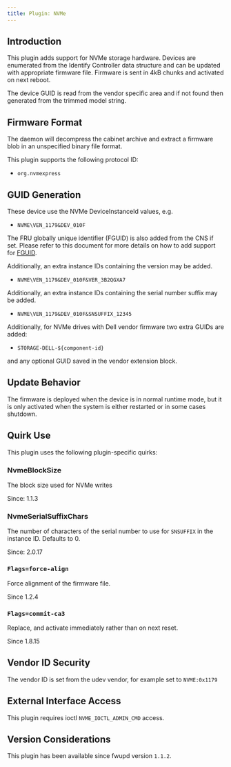 ```yaml
---
title: Plugin: NVMe
---
```


## Introduction

This plugin adds support for NVMe storage hardware. Devices are enumerated from
the Identify Controller data structure and can be updated with appropriate
firmware file. Firmware is sent in 4kB chunks and activated on next reboot.

The device GUID is read from the vendor specific area and if not found then
generated from the trimmed model string.

## Firmware Format

The daemon will decompress the cabinet archive and extract a firmware blob in
an unspecified binary file format.

This plugin supports the following protocol ID:

* `org.nvmexpress`

## GUID Generation

These device use the NVMe DeviceInstanceId values, e.g.

* `NVME\VEN_1179&DEV_010F`

The FRU globally unique identifier (FGUID) is also added from the CNS if set.
Please refer to this document for more details on how to add support for
[FGUID](https://nvmexpress.org/wp-content/uploads/NVM_Express_Revision_1.3.pdf).

Additionally, an extra instance IDs containing the version may be added.

* `NVME\VEN_1179&DEV_010F&VER_3B2QGXA7`

Additionally, an extra instance IDs containing the serial number suffix may be added.

* `NVME\VEN_1179&DEV_010F&SNSUFFIX_12345`

Additionally, for NVMe drives with Dell vendor firmware two extra GUIDs are
added:

* `STORAGE-DELL-${component-id}`

and any optional GUID saved in the vendor extension block.

## Update Behavior

The firmware is deployed when the device is in normal runtime mode, but it is
only activated when the system is either restarted or in some cases shutdown.

## Quirk Use

This plugin uses the following plugin-specific quirks:

### NvmeBlockSize

The block size used for NVMe writes

Since: 1.1.3

### NvmeSerialSuffixChars

The number of characters of the serial number to use for `SNSUFFIX` in the instance ID. Defaults to 0.

Since: 2.0.17

### `Flags=force-align`

Force alignment of the firmware file.

Since 1.2.4

### `Flags=commit-ca3`

Replace, and activate immediately rather than on next reset.

Since 1.8.15

## Vendor ID Security

The vendor ID is set from the udev vendor, for example set to `NVME:0x1179`

## External Interface Access

This plugin requires ioctl `NVME_IOCTL_ADMIN_CMD` access.

## Version Considerations

This plugin has been available since fwupd version `1.1.2`.
